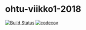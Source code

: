 # ohtu-viikko1-2018

[![Build Status](https://travis-ci.org/stadibo/ohtu-viikko1-2018.svg?branch=master)](https://travis-ci.org/stadibo/ohtu-viikko1-2018)
[![codecov](https://codecov.io/gh/stadibo/ohtu-viikko1-2018/branch/master/graph/badge.svg)](https://codecov.io/gh/stadibo/ohtu-viikko1-2018)

